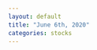 ```yaml
---
layout: default
title: "June 6th, 2020"
categories: stocks
---
```


<style>
  .c1{
  margin:auto;
  width:80%;
  }
<style>

<div class='c1' style="text-align:justify; text-justify: inter-word;">
<p style="text-indent:30px;">This is a research paper on corporate finance which I am working on with another economist. </p>

<p style="text-indent:30px;">Our point is that the change of the structure of the loan, in particular an increase of the credit loan, should have positive impact on the firm's operations and profits. The supply of the credit loan is governed by commercial banks in China. If central bank keeps the monetary policy unchanged, a short-run increase of the credit supply would mean the banks' giving in some of their profits. However, in the long run, if the firms' capital structure could be optimized, the banks enjoy may celebrate for lower loan defaults. </p>

<p style="text-indent:30px;">In this picture, "CL" represents the ratio of credit loans, "GL" the guaranteed loans, "ML" the mortgage loans, and "PL" the pledged loans. The values of these four categories sum to 1. On the X-axis, we have all the industries. On the Y-axis, we have a stacked bar for each industry.</p>

<p style="text-indent:30px;"> We have an unbalanced longitudinal dataset from 2010 to 2019 with a semi-annual frequency. The number of observations is 36240, obtained from CSMAR (not free). This graph is produced by first averaging the ratios of each time point for a given firm, and then averaging over the industry.</p>

</div>



<p align="center">
  <img width="1160" height="700" src="https://github.com/brbisheng/brbisheng.github.io/blob/master/assets/pictures/2020.06.06.01.png?raw=true">
</p>

<div class = 'c1'>
One problem with the above result is that a lot of varieties are removed by computing the mean. Indeed, if we look into the distribution of the credit ratio in each industry group, not only does the q1 and q3 varies, the min and max excluding the outliers are almost always 1 for each industry. 
</div>

<p align="center">
  <img width="1160" height="700" src="https://github.com/brbisheng/brbisheng.github.io/blob/master/assets/pictures/2020.06.06.02.png?raw=true">
</p>

<div class = 'c1'>
To further verify the results, we consider the leading enterprises in each industry. The leading enterprises are defined as having the top 10 Assets in terms of Yuan in each industry.
</div>


<p align="center">
  <img width="1160" height="700" src="https://github.com/brbisheng/brbisheng.github.io/blob/master/assets/pictures/2020.06.06.03.png?raw=true">
</p>


